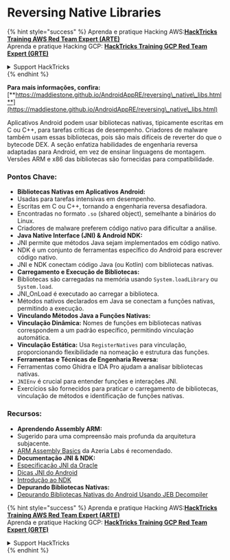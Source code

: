 # Reversing Native Libraries

{% hint style="success" %}
Aprenda e pratique Hacking AWS:<img src="/.gitbook/assets/arte.png" alt="" data-size="line">[**HackTricks Training AWS Red Team Expert (ARTE)**](https://training.hacktricks.xyz/courses/arte)<img src="/.gitbook/assets/arte.png" alt="" data-size="line">\
Aprenda e pratique Hacking GCP: <img src="/.gitbook/assets/grte.png" alt="" data-size="line">[**HackTricks Training GCP Red Team Expert (GRTE)**<img src="/.gitbook/assets/grte.png" alt="" data-size="line">](https://training.hacktricks.xyz/courses/grte)

<details>

<summary>Support HackTricks</summary>

* Confira os [**planos de assinatura**](https://github.com/sponsors/carlospolop)!
* **Junte-se ao** 💬 [**grupo do Discord**](https://discord.gg/hRep4RUj7f) ou ao [**grupo do telegram**](https://t.me/peass) ou **siga**-nos no **Twitter** 🐦 [**@hacktricks\_live**](https://twitter.com/hacktricks\_live)**.**
* **Compartilhe truques de hacking enviando PRs para o** [**HackTricks**](https://github.com/carlospolop/hacktricks) e [**HackTricks Cloud**](https://github.com/carlospolop/hacktricks-cloud) repositórios do github.

</details>
{% endhint %}


**Para mais informações, confira:** [**https://maddiestone.github.io/AndroidAppRE/reversing\_native\_libs.html**](https://maddiestone.github.io/AndroidAppRE/reversing\_native\_libs.html)

Aplicativos Android podem usar bibliotecas nativas, tipicamente escritas em C ou C++, para tarefas críticas de desempenho. Criadores de malware também usam essas bibliotecas, pois são mais difíceis de reverter do que o bytecode DEX. A seção enfatiza habilidades de engenharia reversa adaptadas para Android, em vez de ensinar linguagens de montagem. Versões ARM e x86 das bibliotecas são fornecidas para compatibilidade.

### Pontos Chave:

* **Bibliotecas Nativas em Aplicativos Android:**
* Usadas para tarefas intensivas em desempenho.
* Escritas em C ou C++, tornando a engenharia reversa desafiadora.
* Encontradas no formato `.so` (shared object), semelhante a binários do Linux.
* Criadores de malware preferem código nativo para dificultar a análise.
* **Java Native Interface (JNI) & Android NDK:**
* JNI permite que métodos Java sejam implementados em código nativo.
* NDK é um conjunto de ferramentas específico do Android para escrever código nativo.
* JNI e NDK conectam código Java (ou Kotlin) com bibliotecas nativas.
* **Carregamento e Execução de Bibliotecas:**
* Bibliotecas são carregadas na memória usando `System.loadLibrary` ou `System.load`.
* JNI\_OnLoad é executado ao carregar a biblioteca.
* Métodos nativos declarados em Java se conectam a funções nativas, permitindo a execução.
* **Vinculando Métodos Java a Funções Nativas:**
* **Vinculação Dinâmica:** Nomes de funções em bibliotecas nativas correspondem a um padrão específico, permitindo vinculação automática.
* **Vinculação Estática:** Usa `RegisterNatives` para vinculação, proporcionando flexibilidade na nomeação e estrutura das funções.
* **Ferramentas e Técnicas de Engenharia Reversa:**
* Ferramentas como Ghidra e IDA Pro ajudam a analisar bibliotecas nativas.
* `JNIEnv` é crucial para entender funções e interações JNI.
* Exercícios são fornecidos para praticar o carregamento de bibliotecas, vinculação de métodos e identificação de funções nativas.

### Recursos:

* **Aprendendo Assembly ARM:**
* Sugerido para uma compreensão mais profunda da arquitetura subjacente.
* [ARM Assembly Basics](https://azeria-labs.com/writing-arm-assembly-part-1/) da Azeria Labs é recomendado.
* **Documentação JNI & NDK:**
* [Especificação JNI da Oracle](https://docs.oracle.com/javase/7/docs/technotes/guides/jni/spec/jniTOC.html)
* [Dicas JNI do Android](https://developer.android.com/training/articles/perf-jni)
* [Introdução ao NDK](https://developer.android.com/ndk/guides/)
* **Depurando Bibliotecas Nativas:**
* [Depurando Bibliotecas Nativas do Android Usando JEB Decompiler](https://medium.com/@shubhamsonani/how-to-debug-android-native-libraries-using-jeb-decompiler-eec681a22cf3)


{% hint style="success" %}
Aprenda e pratique Hacking AWS:<img src="/.gitbook/assets/arte.png" alt="" data-size="line">[**HackTricks Training AWS Red Team Expert (ARTE)**](https://training.hacktricks.xyz/courses/arte)<img src="/.gitbook/assets/arte.png" alt="" data-size="line">\
Aprenda e pratique Hacking GCP: <img src="/.gitbook/assets/grte.png" alt="" data-size="line">[**HackTricks Training GCP Red Team Expert (GRTE)**<img src="/.gitbook/assets/grte.png" alt="" data-size="line">](https://training.hacktricks.xyz/courses/grte)

<details>

<summary>Support HackTricks</summary>

* Confira os [**planos de assinatura**](https://github.com/sponsors/carlospolop)!
* **Junte-se ao** 💬 [**grupo do Discord**](https://discord.gg/hRep4RUj7f) ou ao [**grupo do telegram**](https://t.me/peass) ou **siga**-nos no **Twitter** 🐦 [**@hacktricks\_live**](https://twitter.com/hacktricks\_live)**.**
* **Compartilhe truques de hacking enviando PRs para o** [**HackTricks**](https://github.com/carlospolop/hacktricks) e [**HackTricks Cloud**](https://github.com/carlospolop/hacktricks-cloud) repositórios do github.

</details>
{% endhint %}
